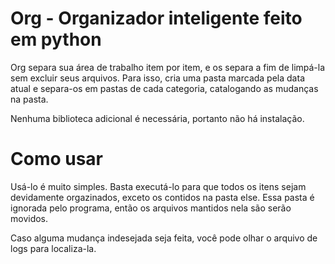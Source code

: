 # Org - Organizador inteligente feito em python

Org separa sua área de trabalho item por item, e os separa a fim de limpá-la sem excluir seus arquivos.
Para isso, cria uma pasta marcada pela data atual e separa-os em pastas de cada categoria, catalogando as mudanças na pasta.

Nenhuma biblioteca adicional é necessária, portanto não há instalação.

# Como usar 

Usá-lo é muito simples. Basta executá-lo para que todos os itens sejam devidamente orgazinados, exceto os contidos na pasta else.
Essa pasta é ignorada pelo programa, então os arquivos mantidos nela são serão movidos.

Caso alguma mudança indesejada seja feita, você pode olhar o arquivo de logs para localiza-la.
